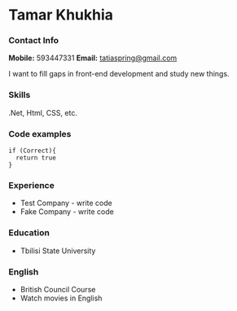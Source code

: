 # Tamar Khukhia

### Contact Info
**Mobile:** 593447331
**Email:** tatiaspring@gmail.com

I want to fill gaps in front-end development and study new things.

### Skills
.Net, Html, CSS, etc.

### Code examples
```
if (Correct){
  return true
}
```
### Experience
* Test Company - write code
* Fake Company - write code

### Education
* Tbilisi State University

### English
* British Council Course
* Watch movies in English



